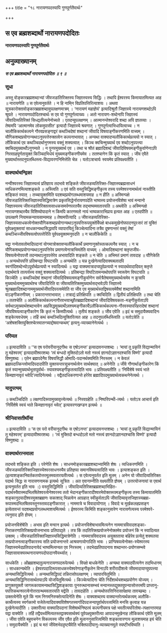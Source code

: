 +++
title = "१८ नारायणपदस्यापि गुणपूर्णतैवार्थः"

+++


## स एव ब्रह्मशब्दार्थो नारायणपदोदितः

**नारायणपदस्यापि गुणपूर्णतैवार्थः**

## अनुव्याख्यानम्

***स एव ब्रह्मशब्दार्थो नारायणपदोदितः ॥ ९ ॥***

### सुधा

अस्तु वोङ्कारब्रह्मशब्दाभ्यां जीवजडातिरिक्तस्य जिज्ञास्यस्य सिद्धिः । तथापि ईश्वरस्य किमायातमित्यत आह ॥ नारायणेति ॥ स एवेत्यनुवर्तते । न हि नामि्न विप्रतिपत्तिरित्याशयः । अथवा सूत्रकारोक्तावोङ्कारब्रह्मशब्दावुपलक्षणमात्रम् । ‘नारायणं महाज्ञेयं’ इत्यादिश्रुतौ जिज्ञास्ये नारायणशब्दोऽपि श्रूयते । नारायणपदोदितश्चार्थः स एव यो गुणपूर्णत्वाख्यः । अतो नारायण-शब्देनापि जिज्ञास्यं जीवादिव्यतिरिक्तं सिध्द्यतीत्यनेनोच्यते । एतदप्युपलक्षणम् । आत्मानन्तेश्वरादि शब्दा अपि ज्ञातव्याः । तेषामपि ‘आत्मानमेव लोकमुपासीत’ इत्यादौ जिज्ञास्ये श्रवणात् । गुणपूर्णत्वाभिधायित्वाच्च । न चालौकिकार्थकल्पने गौरवप्रसङ्गाद्वरं कथञ्चिदेषां शब्दानां जीवादि विषयाङ्गीकरणमिति वाच्यम् । यौगिकशब्दप्रयोगान्यथाऽनुपपत्तेरुक्तत्वेन कल्पनाभावात् । अन्यथा वाक्यादप्यलौकिकार्थप्रत्ययो न स्यात् । लौकिकार्थ एव कथञ्चिदर्थानुगमस्य वक्तुं शक्यत्वात् । किञ्च क्वचिन्मुख्यार्थ एव शब्दोऽनुपपत्त्या क्वचिदमुख्यार्थोऽनुगम्यते । न पुनरमुख्यार्थ एव । तथा च श्रौतं ब्रह्मादिशब्दं जीवादिविषयमङ्गीकुर्वाणेनाऽपि निरवग्रहपूर्णतायुक्तं किञ्चिदभिधेयं मुख्यमङ्गीकरणीयमेव । ततश्चानेन किं कृतं स्यात् । जीव एवैते मुख्यार्थास्तदनुपलब्धिस्त्व-विद्यावरणनिमित्तेति चेन्न । यतोऽत्राचार्यः स्वयमेव प्रतिवक्ष्यतीति ।

### वाक्यार्थचन्द्रिका

नन्वीश्वरस्य जिज्ञास्यत्वं प्रतिज्ञाय तदभावे शङ्किते जीवजडव्यतिरिक्त-जिज्ञास्यब्रह्मसाधनं व्यधिकरणमित्याशङ्कते ॥ अस्त्विति ॥ एवं सति वस्तुसिद्धिमङ्गीकृत्य तस्य परमेश्वरनामार्थत्वं नास्तीति शङ्कितं स्यात् । तच्चायुक्तमिति पदशब्दप्रयोगलब्धमाशयमाह ॥ न हीति ॥ अस्मिन्पक्षे जीवजडातिरिक्तजिज्ञास्यसिद्धिमात्रेण प्रकृतसिद्धेर्नारायणपदेति भाष्यस्य प्रयोजनविशेषा भावं मन्वानो जिज्ञास्यस्य जीवजडातिरिक्तत्वसाधकसमर्पणपरतयैव तद्भाष्यमवतारयति ॥ अथवेति ॥ अस्मिन्पक्षे नारायणशब्दस्यैव विशिष्योपादाने न किमपि कारणमतो नायं भाष्यकाराभिप्राय इत्यत आह ॥ एतदपीति ॥ उपलक्षणे नियामकन्यायसाम्यमाह ॥ तेषामपीत्यादि ॥ जीवजडव्यतिरिक्त- जिज्ञास्यसाधकत्वेनोक्तयौगिकशब्दप्रयोगान्यथाऽनुपपत्तिरूपयुक्तेर्विपक्षे बाधकमुखेनोपपादनपुरःसरं तां युक्तिं पूर्वपक्ष्युक्तायां साधकान्यथासिद्धावपि व्यापारयितुं किञ्चेत्यादिना तत्रैव दूषणान्तरं वक्तुं तेषां कथञ्चिज्जीवविषयत्वोपपत्तेरिति पूर्वपक्ष्युक्तमनुवदति ॥ न चालौकिकेति ॥

यद्वा नन्वेतावतोमादिपदानां योगमात्रोक्तावप्यलौकिकार्थे प्रमाणानुक्तेस्तत्कल्पनैव स्यात् । न च यौगिकशब्दप्रयोगान्यथाऽनुपपत्तिरेव प्रमाणत्वेनात्राभिमतेति वाच्यम् । ओमादिशब्दानां क्लृप्तजीव-विषयत्वेनोपपत्तौ तदन्यथाऽनुपपत्तेरेव अभावादिति शङ्कते ॥ न चेति ॥ अभिमतं प्रमाणं तावदाह ॥ यौगिकेति ॥ अन्यथोपपत्तिं प्रतिबन्द्या विघटयति ॥ अन्यथेति ॥ यन्न दुःखेनेत्यादिवाक्यबलादपि स्वर्गादिशब्देभ्योऽपूर्वार्थप्रत्ययो न स्यादित्यर्थः ॥ यद्वा वाक्यमात्रादप्यपूर्वप्रत्ययो न स्यादर्थवादादिवत् क्लृप्ते पदार्थमात्रे तात्पर्यस्य वक्तुं शक्यत्वादित्यर्थः । प्रतिबन्द्या विघटितामन्यथोपपत्तिं स्वरूपेण विघटयति ॥ किञ्चेति ॥ कथञ्चिदेषां शब्दानां जीवादिविषयत्वमङ्गीकुर्वाणेन सर्वत्रैतेषाममुख्यार्थत्वमेव न कुत्रापि मुख्यार्थत्वममुख्यार्थश्च जीवादिरिति वा जीवव्यतिरिक्तमुख्यार्थसद्भावेऽपि जिज्ञास्ये श्रुतब्रह्मादिशब्दानाममुख्यार्थजीवादिपरत्वमेवेति वा जीव एव मुख्यार्थस्तद्विषयत्वमेवैषां शब्दानामिति वाऽङ्गीकरणीयम् । प्रकारान्तराभावात् । तत्राद्यं प्रतिक्षिपति ॥ क्वचिदिति ॥ द्वितीयं प्रतिक्षिपति ॥ तथा चेति ॥ ततश्चेति ॥ अलौकिकार्थकल्पनागौरवभयाच्छ्रौतब्रह्मादिशब्दानां जीवादिविषयकता-मङ्गीकुर्वताऽपि सर्वथाऽमुख्यार्थशब्दाभावेन अप्रसिद्धमुख्यार्थेऽवश्यमङ्गीकार्येऽलौकिकार्थकल्पना-गौरवस्यापरिहरादेषां शब्दानां जीवविषयत्वाङ्गीकारेण किं कृतं न किमपीत्यर्थः । तृतीयं शङ्कते ॥ जीव एवेति ॥ इदं च समुदायैक्यवादिनः शङ्केत्यवधेयम् । तर्हि कथं कथञ्चिदित्युक्तिरित्यत आह ॥ तदनुपलब्धिस्त्विति ॥ यतोऽत्रेति ॥ ‘अशेषशक्तियुक्तिश्चेत्स्वातन्त्र्याद्दोषवान्कथम्’ इत्यनु-व्याख्यानेनेत्यर्थः ।

### परिमल

॥ इत्यादाविति ॥ ‘‘स एष परोवरीयानुद्गीथः स एषोऽनन्त’ इत्यादावनन्तशब्दः । ‘मायां तु प्रकृतिं विद्यान्मायिनं तु महेश्वरम्’ इत्यादावीश्वरशब्दः ‘त्वं बन्धदो मुक्तिदोऽतो मतो नस्त्वं ज्ञानदोऽज्ञानदश्चासि विष्णो’ इत्यादौ विष्णुशब्दः । एतेन ब्रह्मपदेनैव विषयसिद्धौ ओमादि-पदानर्थक्यमिति निरस्तम् । न केवलं ब्रह्मपदात्किन्त्वोमादिपदादपीति युक्तयन्तरसूचनार्थत्वेन सार्थक्यात् ॥ अनेनेति ॥ जीवे गौणार्थाङ्गीकारेण किं कृतं स्यान्मुख्यार्थभूतापूर्वार्थ- स्यावश्यमङ्गीकृतत्वादिति भावः ॥ प्रतिवक्ष्यतीति ॥ ‘निर्विशेषे स्वयं भाते किमज्ञानावृतं भवेदि’त्यादिनेत्यर्थः । यद्वैतदधिकरणान्ते हरेरेव ब्रह्मादिपदमुख्यार्थत्वकथनेनेत्यर्थः ।

### यादुपत्यम्

॥ कथञ्चिदिति ॥ लक्षणादिरूपामुख्यवृत्त्येत्यर्थः ॥ निरवग्रहेति ॥ निष्परिपन्थी-त्यर्थः । यतोऽत्र आचार्य इति ‘निर्विशेषे स्वयं भाते किमज्ञानावृतं भवेत्’ इत्यावरणखण्डन इत्यर्थः ॥

### श्रीनिवासतीर्थीया

॥ इत्यादाविति ॥ ‘स एव परो वरीयानुद्गीथः स एषोऽनन्त’ इत्यादावनन्तशब्दः । ‘मायां तु प्रकृतिं विद्यान्मायिनं तु महेश्वरम्’ इत्यादावीश्वरशब्दः । ‘त्वं मुक्तिदो बन्धदोऽतो मतो नस्त्वं ज्ञानदोऽज्ञानदश्चासि विष्णो’ इत्यादौ विष्णुशब्दः ॥

### वाक्यार्थरत्नमाला

तदभावे शङ्कित इति । परेणेति शेषः । साधनमोङ्कारब्रह्मशब्दाभ्यामिति शेषः । व्यधिकरणमिति । जीवजडव्यतिरिक्तजिज्ञास्येश्वरसाधनस्यैव प्रतिज्ञया समानविषयत्वादिति भावः । इत्याशङ्कत इति । (इत्याशङ्कानिवर्तकतयोत्तरमूलमवतारयतीत्यर्थः । स एवेत्यनुवर्तत इति मूलम् । अनेन यो जीवादिव्यतिरिक्तः पदार्थः सिद्धः स नारायणनामक इत्यर्थः सूत्रितः । अत एवानाम्नीति वक्ष्यतीति ज्ञेयम् । उत्तरयोजनायां स एवार्थ इत्यनुवर्तत इति भावः ।) वस्तुसिद्धिमिति । जीवादिव्यतिरिक्तब्रह्मशब्दाभिहित-पदार्थस्यैवास्मदभिलषितेश्वरत्वेनेश्वरस्य ततो भेदानङ्गीकारादीश्वरमेवोक्तरूपमङ्गीकृत्य तस्य किमायातमिति शङ्कानुदयादीश्वरमुक्तब्रह्मणः सकाशाद् भिन्नत्वेन आग्रहात् स्वीकुर्वताऽपि जीवादिव्यावृत्तजिज्ञास्यब्रह्म-रूपास्मदभिलषितवस्तुनस्तावदङ्गीकारात् । नाममात्रे च विवादायोगात् । विवादे च मूर्खकलहप्रसङ्ग इत्येतावन्तं पदशब्दप्रयोगलब्धमाशयमित्यर्थः । ईश्वरस्य किमिति शङ्कानुसारेण नारायणेत्यस्य परमेश्वरे-त्यनुवाद इति ज्ञेयम् ।

प्रयोजनविशेषेति । अभाव इति मन्वान इत्यर्थः । प्रयोजनविशेषाभावमित्यनेन नाममात्रविवादशङ्का-निराकरणातिरिक्तप्रयोजनाभावः प्रतिपाद्यते । तत्र किं तदतिरिक्तप्रयोजनेनोक्तमेव प्रयोजनं किं न स्यादित्यत उक्तम् । जीवजडातिरिक्तजिज्ञास्यसिद्धिमात्रेणेति । नाममात्रविवादस्य अयुक्तताया बहिरेव प्रत्येतुं शक्यतया तत्प्रयोजनत्वाङ्गीकारस्य सति प्रयोजनान्तरे आश्रयणायोगादिति भावः । प्राग्विषयत्वेनोक्त-स्येश्वरस्य जिज्ञास्यभेदप्रतिपादनायेदं भाष्यमित्यप्यत एव निरस्तम् । तदभेदप्रतिपादनाय शब्दान्तर-प्रयोगसम्भवे जिज्ञासावाक्यस्थनारायणपदोपादानवैयर्थ्यात् ।

साधकेति । ओंब्रह्मशब्दतुल्यनारायणपदरूपेत्यर्थः । विपक्षे बाधकेनेति । अन्यथा वाक्यादपीत्यनेन तदभिधानम् । साधकान्यथेति । ईश्वरपदादिरूपसाधकस्येश्वरेणाङ्गीकृतेन विनाऽपि शरीरादीशत्वे जीवमादायाप्युपपत्त्या अन्यथासिद्धिरित्यर्थः । अन्यथासिद्धिपदं तन्निरासोपलक्षणम् । व्यापारयितुमिति । अन्यथासिद्धिनिरासार्थतयाऽपि योजयितुमित्यर्थः । किञ्चेत्यादिना चेति निर्देशार्थचशब्दप्रयोगेण योज्यम् । प्रागुक्तयुक्तौ जागरूकायामन्यथासिद्धिशङ्कायाः पुनरुत्थानासम्भवं मन्वानस्तद्युक्तयुपन्यासोत्तरमपि प्राप्तानु-पपत्तिकथनपरत्वेनोत्तरग्रन्थमवतारयति यद्वेति । तावदाहेति । अन्यथोपपत्तिनिरासापेक्षया तावच्छब्दः । उक्तत्वेनेति मूले किं नाम निगमनिरुक्तेत्यादिनेति शेषः । वाक्यशब्दस्य वाक्यान्तरेत्यर्थकत्वम् अलौकि-कार्थेत्यस्य स्वर्गकामो यजेतेत्यादिवाक्यविशेषगतस्वर्गादिपदजन्यापूर्वार्थपरत्वमिति मनसि कृत्वाह यन्न दुःखेनेत्यादीति । उक्तरीत्या वाक्यादिपदानां विशेषार्थनिष्ठत्वं कल्पनीयमत्र पक्षे भवतीत्यपरितोषा-त्पक्षान्तरमाह यद्वा वाक्येति । तर्हि तद्वैयर्थ्यमित्यतस्तद्वाक्यसार्थक्यं पूर्वपक्ष्युक्तरीत्या आपादनमुखेनाह लौकिकार्थ एवेति मूलम् । जीवा एवेति बहुवचनेन विकल्पस्य जीव एवैत इति मूलाननुसारित्वमिति शङ्कावारणाय मूलाशयमाह इयं चेति । समुदायैक्येति । इदं च मतं जीवेशभेददृष्ट्यैवेति भक्तिपादीयानु-व्याख्यानमूले स्पष्टीभविष्यति ।

